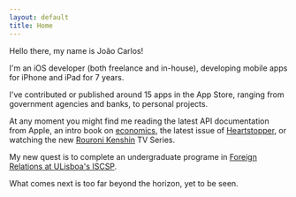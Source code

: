 ```yaml
---
layout: default
title: Home
---
```


Hello there, my name is João Carlos!

I'm an iOS developer (both freelance and in-house), developing mobile apps for iPhone and iPad for 7 years.

I've contributed or published around 15 apps in the App Store, ranging from government agencies and banks, to personal projects.

At any moment you might find me reading the latest API documentation from Apple, an intro book on [economics](https://www.core-econ.org/the-economy/), the latest issue of [Heartstopper](https://tapas.io/episode/428109), or watching the new [Rouroni Kenshin](https://en.wikipedia.org/wiki/Rurouni_Kenshin_(2023_TV_series)) TV Series.

My new quest is to complete an undergraduate programe in [Foreign Relations at ULisboa's ISCSP](https://www.iscsp.ulisboa.pt/pt/cursos/oferta-graduada/licenciaturas/relacoes-internacionais).

What comes next is too far beyond the horizon, yet to be seen.